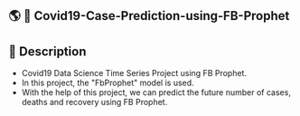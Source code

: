 

## :earth_americas: :satellite: Covid19-Case-Prediction-using-FB-Prophet

## 📝 Description
- Covid19 Data Science Time Series Project using FB Prophet.
- In this project, the "FbProphet" model is used.
- With the help of this project, we can predict the future number of cases,
deaths and recovery using FB Prophet.

